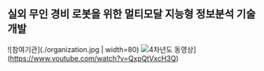 ## 실외 무인 경비 로봇을 위한 멀티모달 지능형 정보분석 기술 개발
![참여기관](./organization.jpg | width=80)
![4차년도 동영상](./4th_fullsystem.gif)](https://www.youtube.com/watch?v=QxpQtVxcH3Q)

<!--
**lge-robot-navi/lge-robot-navi** is a ✨ _special_ ✨ repository because its `README.md` (this file) appears on your GitHub profile.

Here are some ideas to get you started:

- 🔭 I’m currently working on ...
- 🌱 I’m currently learning ...
- 👯 I’m looking to collaborate on ...
- 🤔 I’m looking for help with ...
- 💬 Ask me about ...
- 📫 How to reach me: ...
- 😄 Pronouns: ...
- ⚡ Fun fact: ...
-->
